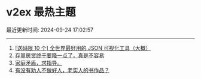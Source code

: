 # v2ex 最热主题

最近更新时间: 2024-09-24 17:02:57

--- 
1. [[送码限 10 个] 全世界最好用的 JSON 可视化工具（大概）](https://www.v2ex.com/t/1075250) 
2. [存量房贷终于要降一点了，真是不容易](https://www.v2ex.com/t/1075268) 
3. [家庭矛盾，求指导。](https://www.v2ex.com/t/1075310) 
4. [有没有劝人不做好人，老实人的书作品？](https://www.v2ex.com/t/1075340) 
